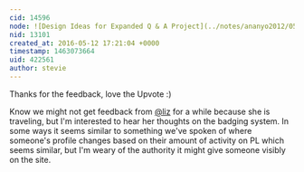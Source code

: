 ```yaml
---
cid: 14596
node: ![Design Ideas for Expanded Q & A Project](../notes/ananyo2012/05-11-2016/design-ideas-for-expanded-q-a-project)
nid: 13101
created_at: 2016-05-12 17:21:04 +0000
timestamp: 1463073664
uid: 422561
author: stevie
---
```


Thanks for the feedback, love the Upvote :) 

Know we might not get feedback from [@liz](/profile/liz) for a while because she is traveling, but I'm interested to hear her thoughts on the badging system. In some ways it seems similar to something we've spoken of where someone's profile changes based on their amount of activity on PL which seems similar, but I'm weary of the authority it might give someone visibly on the site. 